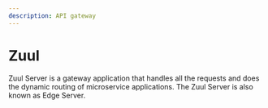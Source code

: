 ```yaml
---
description: API gateway
---
```


# Zuul

Zuul Server is a gateway application that handles all the requests and does the dynamic routing of microservice applications. The Zuul Server is also known as Edge Server.



